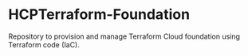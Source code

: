 # HCPTerraform-Foundation
Repository to provision and manage Terraform Cloud foundation using Terraform code (IaC).
